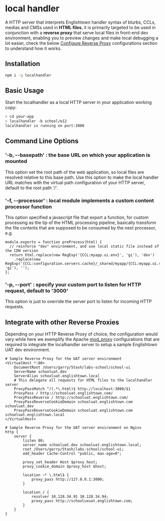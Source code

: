 # local handler

A HTTP server that interprets Englishtown handler syntax of blurbs, CCLs, medias and CMSs used in **HTML files**, it is primarily targeted 
to be used in conjunction with a **reverse proxy** that serve local files in front-end dev environment, enabling you to preview changes and make local debugging a lot easier, check the below [Configure Reverse Proxy](#integrate-with-other-reverse-proxies) configurations section to understand how it works.

## Installation
```bash
npm i -g localhandler
```
## Basic Usage

Start the localhandler as a local HTTP server in your application working copy:

```bash
> cd your-app
> localhandler -b school/e12
localhandler is running on port:3000
```

## Command Line Options 

### '-b, --basepath' : the base URL on which your application is mounted

This option set the root path of the web application, so local files are resolved relative to this base path. Use this option to make the local handler URL matches with the virtual path configuration of your HTTP server, default to the root path '/'.

### '-f, --processor' : local module implements a custom content processor function  

This option specified a javascript file that export a function, for custom processing as the tip of the HTML processing pipeline, basically transform the file contents that are supposed to be consumed by the next processor, e.g.

```!js
module.exports = function preProcess(html) {
  // reinforce "dev" environment, and use local static file instead of the CDN version
  return html.replace(new RegExp('{CCL:myapp.ui.env}', 'gi'), 'dev')
    .replace(new RegExp('{CCL:configuration.servers.cache}/_shared/myapp/{CCL:myapp.ui.version}/?', 'gi'), '');
};
```

### '-p, --port' : specify your custom port to listen for HTTP request, default to '3000'

This option is just to override the server port to listen for incoming HTTP requests.

## Integrate with other Reverse Proxies

Depending on your HTTP Reverse Proxy of choice, the configuration would vary while here we exemplify the 
Apache [mod_proxy](http://httpd.apache.org/docs/2.2/mod/mod_proxy.html#proxypass) configurations 
that are required to integrate the localhandler server to setup a sample Englishtown UAT dev environment.

```
# Sample Reverse Proxy for the UAT server environment
<VirtualHost *:80>
    DocumentRoot /Users/garry/Stash/labs-school/school-ui
    ServerName schooluat.dev
    ServerAlias schooluat.englishtown.local
    # This delegate all requests for HTML files to the localhandler server
    ProxyPassMatch ^/(.*\.html)$ http://localhost:3000/$1
    ProxyPass / http://schooluat.englishtown.com/
    ProxyPassReverse / http://schooluat.englishtown.com/
    ProxyPassReverseCookieDomain schooluat.englishtown.com schooluat.dev
    ProxyPassReverseCookieDomain schooluat.englishtown.com schooluat.englishtown.local
</VirtualHost> 
```

```
# Sample Reverse Proxy for the UAT server environment on Nginx
http {
    server {
        listen 80;
        server_name schooluat.dev schooluat.englishtown.local;
        root /Users/garry/Stash/labs-school/school-ui;
        add_header Cache-Control "public, max-age=0";

        proxy_set_header Host $proxy_host;
        proxy_cookie_domain $proxy_host $host;

        location ~* \.html$ {
            proxy_pass http://127.0.0.1:3000;
        }

        location / {
            resolver 10.128.34.91 10.128.34.94;
            proxy_pass http://schooluxuat.englishtown.com;
        }
    }
}
```
